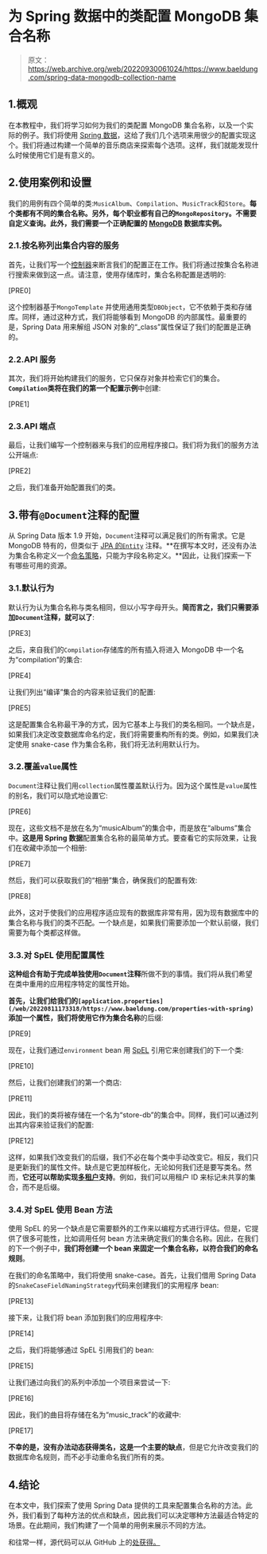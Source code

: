 # 为 Spring 数据中的类配置 MongoDB 集合名称

> 原文：<https://web.archive.org/web/20220930061024/https://www.baeldung.com/spring-data-mongodb-collection-name>

## 1.概观

在本教程中，我们将学习如何为我们的类配置 MongoDB 集合名称，以及一个实际的例子。我们将使用 [Spring 数据](/web/20220811173318/https://www.baeldung.com/spring-data-mongodb-tutorial)，这给了我们几个选项来用很少的配置实现这个。我们将通过构建一个简单的音乐商店来探索每个选项。这样，我们就能发现什么时候使用它们是有意义的。

## 2.使用案例和设置

我们的用例有四个简单的类:`MusicAlbum`、`Compilation`、`MusicTrack`和`Store`。**每个类都有不同的集合名称。另外，每个职业都有自己的`MongoRepository`。不需要自定义查询。此外，我们需要一个正确配置的 [MongoDB](/web/20220811173318/https://www.baeldung.com/spring-data-mongodb-tutorial) 数据库实例。**

### 2.1.按名称列出集合内容的服务

首先，让我们写一个[控制器](/web/20220811173318/https://www.baeldung.com/spring-controllers)来断言我们的配置正在工作。我们将通过按集合名称进行搜索来做到这一点。请注意，使用存储库时，集合名称配置是透明的:

[PRE0]

这个控制器基于`MongoTemplate` 并使用通用类型`DBObject`，它不依赖于类和存储库。同样，通过这种方式，我们将能够看到 MongoDB 的内部属性。最重要的是，Spring Data 用来解组 JSON 对象的“_class”属性保证了我们的配置是正确的。

### 2.2.API 服务

其次，我们将开始构建我们的服务，它只保存对象并检索它们的集合。**`Compilation`类将在我们的第一个配置示例**中创建:

[PRE1]

### 2.3.API 端点

最后，让我们编写一个控制器来与我们的应用程序接口。我们将为我们的服务方法公开端点:

[PRE2]

之后，我们准备开始配置我们的类。

## 3.带有`@Document`注释的配置

从 Spring Data 版本 1.9 开始，`Document`注释可以满足我们的所有需求。它是 MongoDB 特有的，但类似于 [JPA 的`Entity`](/web/20220811173318/https://www.baeldung.com/jpa-entities) 注释。**在撰写本文时，还没有办法为集合名称定义一个[命名策略](/web/20220811173318/https://www.baeldung.com/hibernate-naming-strategy)，只能为字段名称定义。**因此，让我们探索一下有哪些可用的资源。

### 3.1.默认行为

默认行为认为集合名称与类名相同，但以小写字母开头。**简而言之，我们只需要添加`Document`注释，就可以了**:

[PRE3]

之后，来自我们的`Compilation`存储库的所有插入将进入 MongoDB 中一个名为“compilation”的集合:

[PRE4]

让我们列出“编译”集合的内容来验证我们的配置:

[PRE5]

这是配置集合名称最干净的方式，因为它基本上与我们的类名相同。一个缺点是，如果我们决定改变数据库命名约定，我们将需要重构所有的类。例如，如果我们决定使用 snake-case 作为集合名称，我们将无法利用默认行为。

### 3.2.覆盖`value`属性

`Document`注释让我们用`collection`属性覆盖默认行为。因为这个属性是`value`属性的别名，我们可以隐式地设置它:

[PRE6]

现在，这些文档不是放在名为“musicAlbum”的集合中，而是放在“albums”集合中。**这是用 Spring 数据**配置集合名称的最简单方式。要查看它的实际效果，让我们在收藏中添加一个相册:

[PRE7]

然后，我们可以获取我们的“相册”集合，确保我们的配置有效:

[PRE8]

此外，这对于使我们的应用程序适应现有的数据库非常有用，因为现有数据库中的集合名称与我们的类不匹配。一个缺点是，如果我们需要添加一个默认前缀，我们需要为每个类都这样做。

### 3.3.对 SpEL 使用配置属性

**这种组合有助于完成单独使用`Document`注释**所做不到的事情。我们将从我们希望在类中重用的应用程序特定的属性开始。

**首先，让我们给我们的`[application.properties](/web/20220811173318/https://www.baeldung.com/properties-with-spring)`添加一个属性，我们将使用它作为集合名称**的后缀:

[PRE9]

现在，让我们通过`environment` bean 用 [SpEL](/web/20220811173318/https://www.baeldung.com/spring-expression-language) 引用它来创建我们的下一个类:

[PRE10]

然后，让我们创建我们的第一个商店:

[PRE11]

因此，我们的类将被存储在一个名为“store-db”的集合中。同样，我们可以通过列出其内容来验证我们的配置:

[PRE12]

这样，如果我们改变我们的后缀，我们不必在每个类中手动改变它。相反，我们只是更新我们的属性文件。缺点是它更加样板化，无论如何我们还是要写类名。然而，**它还可以帮助实现[多租户](/web/20220811173318/https://www.baeldung.com/hibernate-5-multitenancy)支持**。例如，我们可以用租户 ID 来标记未共享的集合，而不是后缀。

### 3.4.对 SpEL 使用 Bean 方法

使用 SpEL 的另一个缺点是它需要额外的工作来以编程方式进行评估。但是，它提供了很多可能性，比如调用任何 bean 方法来确定我们的集合名称。因此，在我们的下一个例子中，**我们将创建一个 bean 来固定一个集合名称，以符合我们的命名规则**。

在我们的命名策略中，我们将使用 snake-case。首先，让我们借用 Spring Data 的`SnakeCaseFieldNamingStrategy`代码来创建我们的实用程序 bean:

[PRE13]

接下来，让我们将 bean 添加到我们的应用程序中:

[PRE14]

之后，我们将能够通过 SpEL 引用我们的 bean:

[PRE15]

让我们通过向我们的系列中添加一个项目来尝试一下:

[PRE16]

因此，我们的曲目将存储在名为“music_track”的收藏中:

[PRE17]

**不幸的是，没有办法动态获得类名，这是一个主要的缺点**，但是它允许改变我们的数据库命名规则，而不必手动重命名我们所有的类。

## 4.结论

在本文中，我们探索了使用 Spring Data 提供的工具来配置集合名称的方法。此外，我们看到了每种方法的优点和缺点，因此我们可以决定哪种方法最适合特定的场景。在此期间，我们构建了一个简单的用例来展示不同的方法。

和往常一样，源代码可以从 GitHub 上的[处获得。](https://web.archive.org/web/20220811173318/https://github.com/eugenp/tutorials/tree/master/persistence-modules/spring-boot-persistence-mongodb-2)